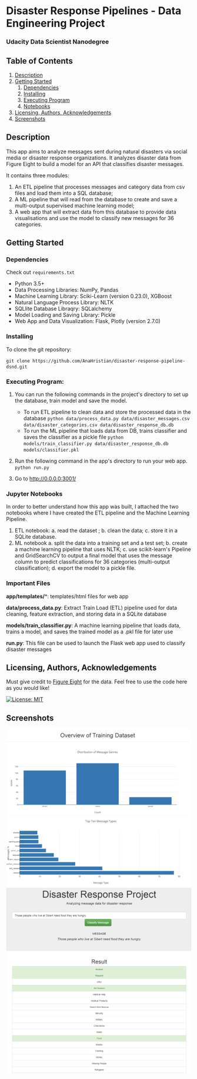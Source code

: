 # Disaster Response Pipelines - Data Engineering Project
### Udacity Data Scientist Nanodegree 

## Table of Contents
1. [Description](#description)
2. [Getting Started](#getting_started)
	1. [Dependencies](#dependencies)
	2. [Installing](#installation)
	3. [Executing Program](#execution)
	4. [Notebooks](#notebooks)
3. [Licensing, Authors, Acknowledgements](#authors)
4. [Screenshots](imgs)

<a name="descripton"></a>
## Description

This app aims to analyze messages sent during natural disasters via social media or disaster response organizations. It analyzes disaster data from Figure Eight to build a model for an API that classifies disaster messages. 

It contains three modules:

1. An ETL pipeline that processes messages and category data from csv files and load them into a SQL database;
2. A ML pipeline that will read from the database to create and save a multi-output supervised machine learning model;
3. A web app that will extract data from this database to provide data visualisations and use the model to classify new messages for 36 categories.

<a name="getting_started"></a>
## Getting Started

<a name="dependencies"></a>
### Dependencies

Check out ```requirements.txt```

* Python 3.5+
* Data Processing Libraries: NumPy, Pandas
* Machine Learning Library: Sciki-Learn (version 0.23.0), XGBoost
* Natural Language Process Library: NLTK
* SQLlite Database Libraqry: SQLalchemy
* Model Loading and Saving Library: Pickle
* Web App and Data Visualization: Flask, Plotly (version 2.7.0)

<a name="installation"></a>
### Installing
To clone the git repository:
```
git clone https://github.com/AnaHristian/disaster-response-pipeline-dsnd.git
```
<a name="execution"></a>
### Executing Program:

1. You can run the following commands in the project's directory to set up the database, train model and save the model.

    - To run ETL pipeline to clean data and store the processed data in the database
        `python data/process_data.py data/disaster_messages.csv data/disaster_categories.csv data/disaster_response_db.db`
    - To run the ML pipeline that loads data from DB, trains classifier and saves the classifier as a pickle file
        `python models/train_classifier.py data/disaster_response_db.db models/classifier.pkl`

2. Run the following command in the app's directory to run your web app.
    `python run.py`

3. Go to http://0.0.0.0:3001/

<a name="notebooks"></a>

### Jupyter Notebooks

In order to better understand how this app was built, I attached the two notebooks where I have created the ETL pipeline and the Machine Learning Pipeline.
1. ETL notebook: 
	a. read the dataset ;
	b. clean the data;
	c. store it in a SQLite database. 
2. ML notebook
	a. split the data into a training set and a test set;
	b. create a machine learning pipeline that uses NLTK;
	c. use scikit-learn's Pipeline and GridSearchCV to output a final model that uses the message column to predict classifications for 36 categories (multi-output classification);
	d. export the model to a pickle file.


<a name="importantfiles"></a>
### Important Files
**app/templates/***: templates/html files for web app

**data/process_data.py**: Extract Train Load (ETL) pipeline used for data cleaning, feature extraction, and storing data in a SQLite database

**models/train_classifier.py**: A machine learning pipeline that loads data, trains a model, and saves the trained model as a .pkl file for later use

**run.py**: This file can be used to launch the Flask web app used to classify disaster messages

<a name="authors"></a>
## Licensing, Authors, Acknowledgements

Must give credit to [Figure Eight](https://appen.com/) for the data. Feel free to use the code here as you would like!

[![License: MIT](https://img.shields.io/badge/License-MIT-yellow.svg)](https://opensource.org/licenses/MIT)

<a name="imgs"></a>
## Screenshots
![Distribution of messages genres](app_img/genre_counts.PNG)
![Top ten messages](app_img/top_ten_message_types.PNG)
![Message classification result](app_img/message_classification.PNG)
